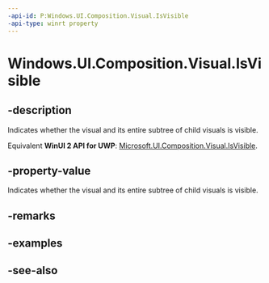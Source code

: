 ```yaml
---
-api-id: P:Windows.UI.Composition.Visual.IsVisible
-api-type: winrt property
---
```


<!-- Property syntax
public bool IsVisible { get;  set; }
-->

# Windows.UI.Composition.Visual.IsVisible

## -description
Indicates whether the visual and its entire subtree of child visuals is visible.

Equivalent **WinUI 2 API for UWP**: [Microsoft.UI.Composition.Visual.IsVisible](/windows/winui/api/microsoft.ui.composition.visual.isvisible).

## -property-value
Indicates whether the visual and its entire subtree of child visuals is visible.

## -remarks

## -examples

## -see-also
